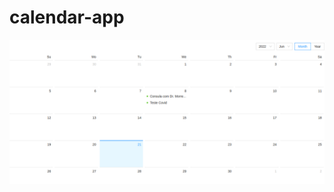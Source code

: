 # calendar-app

<div align="center">
  <img alt="image" src="https://raw.githubusercontent.com/claivemonteza/calendar-app/main/Screenshot%20from%202022-06-21%2008-15-17.png">
</div>

